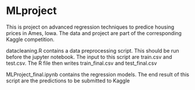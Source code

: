 # MLproject

This is project on advanced regression techniques to predice housing prices in Ames, Iowa. The data and project are part of the corresponding Kaggle competition. 

datacleaning.R contains a data preprocessing script. This should be run before the jupyter notebook. The input to this script are train.csv and test.csv.
The R file then writes train_final.csv and test_final.csv

MLProject_final.ipynb contains the regression models. The end result of this script are the predictions to be submitted to Kaggle
